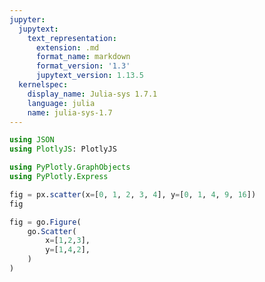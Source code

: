 ```yaml
---
jupyter:
  jupytext:
    text_representation:
      extension: .md
      format_name: markdown
      format_version: '1.3'
      jupytext_version: 1.13.5
  kernelspec:
    display_name: Julia-sys 1.7.1
    language: julia
    name: julia-sys-1.7
---
```


```julia
using JSON
using PlotlyJS: PlotlyJS

using PyPlotly.GraphObjects
using PyPlotly.Express
```

```julia
fig = px.scatter(x=[0, 1, 2, 3, 4], y=[0, 1, 4, 9, 16])
fig
```

```julia
fig = go.Figure(
    go.Scatter(
        x=[1,2,3],
        y=[1,4,2],
    )
)
```

```julia

```
